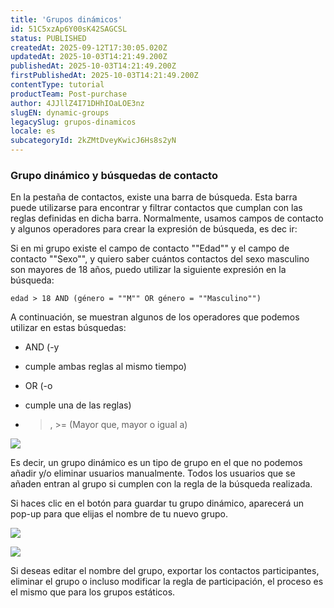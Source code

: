 ```yaml
---
title: 'Grupos dinámicos'
id: 51C5xzAp6Y00sK42SAGCSL
status: PUBLISHED
createdAt: 2025-09-12T17:30:05.020Z
updatedAt: 2025-10-03T14:21:49.200Z
publishedAt: 2025-10-03T14:21:49.200Z
firstPublishedAt: 2025-10-03T14:21:49.200Z
contentType: tutorial
productTeam: Post-purchase
author: 4JJllZ4I71DHhIOaLOE3nz
slugEN: dynamic-groups
legacySlug: grupos-dinamicos
locale: es
subcategoryId: 2kZMtDveyKwicJ6Hs8s2yN
---
```


### Grupo dinámico y búsquedas de contacto

En la pestaña de contactos, existe una barra de búsqueda. Esta barra puede utilizarse para encontrar y filtrar contactos que cumplan con las reglas definidas en dicha barra. Normalmente, usamos campos de contacto y algunos operadores para crear la expresión de búsqueda, es dec
ir:

Si en mi grupo existe el campo de contacto ""Edad"" y el campo de contacto ""Sexo"", y quiero saber cuántos contactos del sexo masculino son mayores de 18 años, puedo utilizar la siguiente expresión en la búsqueda:

`edad > 18 AND (género = ""M"" OR género = ""Masculino"")`

A continuación, se muestran algunos de los operadores que podemos utilizar en estas búsquedas:

-    AND (-y

-  cumple ambas reglas al mismo tiempo)

-    OR (-o

-  cumple una de las reglas)

-    > , >= (Mayor que, mayor o igual a)

![](https://cdn.statically.io/gh/vtexdocs/help-center-content/refs/heads/main/docs/es/tutorials/weni-by-vtex/estúdio/grupos-dinamicos_1.png)

Es decir, un grupo dinámico es un tipo de grupo en el que no podemos añadir y/o eliminar usuarios manualmente. Todos los usuarios que se añaden entran al grupo si cumplen con la regla de la búsqueda realizada.

Si haces clic en el botón para guardar tu grupo dinámico, aparecerá un pop-up para que elijas el nombre de tu nuevo grupo.

![](https://cdn.statically.io/gh/vtexdocs/help-center-content/refs/heads/main/docs/es/tutorials/weni-by-vtex/estúdio/grupos-dinamicos_2.png)

![](https://cdn.statically.io/gh/vtexdocs/help-center-content/refs/heads/main/docs/es/tutorials/weni-by-vtex/estúdio/grupos-dinamicos_3.png)

Si deseas editar el nombre del grupo, exportar los contactos participantes, eliminar el grupo o incluso modificar la regla de participación, el proceso es el mismo que para los grupos estáticos.
